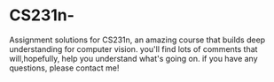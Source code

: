 # CS231n-
Assignment solutions for CS231n, an amazing course that builds deep understanding for computer vision. you'll find lots of comments that will,hopefully, help you understand what's going on. if you have any questions, please contact me!
